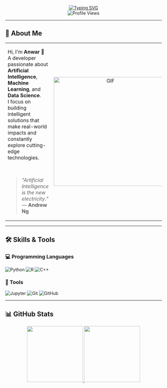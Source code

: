 <div align="center">
  <a href="https://git.io/typing-svg">
    <img src="https://readme-typing-svg.herokuapp.com?font=Rock+Salt&size=40&duration=4000&pause=1000&color=F39C12&center=true&vCenter=true&width=800&height=70&lines=Thanks+God%2C+I'm+An+Engineer;Machine+Learning+Is+My+Weapon" alt="Typing SVG" />
  </a>
</div>

<div align="center">
  <img src="https://komarev.com/ghpvc/?username=mkasplanwar&style=for-the-badge&color=F39C12" alt="Profile Views"/>
</div>

---

## 🧠 About Me

<table>
<tr>
<td width="60%" valign="top">

Hi, I'm **Anwar** 👋  
A developer passionate about **Artificial Intelligence**, **Machine Learning**, and **Data Science**.  
I focus on building intelligent solutions that make real-world impacts and constantly explore cutting-edge technologies.

<br>

> *"Artificial Intelligence is the new electricity."* — **Andrew Ng**

</td>
<td align="center">
<img src="https://github.com/user-attachments/assets/dcdf8627-ca47-41b0-b31c-ea6d37cba408" width="350px" alt="GIF"/>
</td>
</tr>
</table>

---

## 🛠 Skills & Tools

### 💻 Programming Languages
![Python](https://img.shields.io/badge/Python-3776AB?style=for-the-badge&logo=python&logoColor=white)
![R](https://img.shields.io/badge/R-276DC3?style=for-the-badge&logo=r&logoColor=white)
![C++](https://img.shields.io/badge/C++-00599C?style=for-the-badge&logo=cplusplus&logoColor=white)

### 🔧 Tools
![Jupyter](https://img.shields.io/badge/Jupyter-F37626?style=for-the-badge&logo=jupyter&logoColor=white)
![Git](https://img.shields.io/badge/Git-F05032?style=for-the-badge&logo=git&logoColor=white)
![GitHub](https://img.shields.io/badge/GitHub-181717?style=for-the-badge&logo=github&logoColor=white)

---

## 📊 GitHub Stats

<p align="center">
<a href="https://github.com/mkasplanwar">
  <img height="180em" src="https://github-readme-stats-eight-theta.vercel.app/api?username=mkasplanwar&show_icons=true&theme=tokyonight&include_all_commits=true&count_private=true"/>
  <img height="180em" src="https://github-readme-stats-eight-theta.vercel.app/api/top-langs/?username=mkasplanwar&hide=html,css&layout=compact&langs_count=8&theme=tokyonight"/>
</a>
</p>
